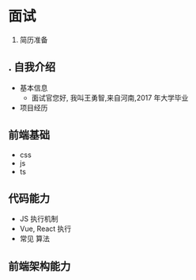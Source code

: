 # 面试

1. 简历准备

## . 自我介绍

-   基本信息
    -   面试官您好, 我叫王勇智,来自河南,2017 年大学毕业
-   项目经历

## 前端基础

-   css
-   js
-   ts

## 代码能力

-   JS 执行机制
-   Vue, React 执行
-   常见 算法

## 前端架构能力
